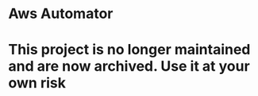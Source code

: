 # Aws Automator
# This project is no longer maintained and are now archived. Use it at your own risk

